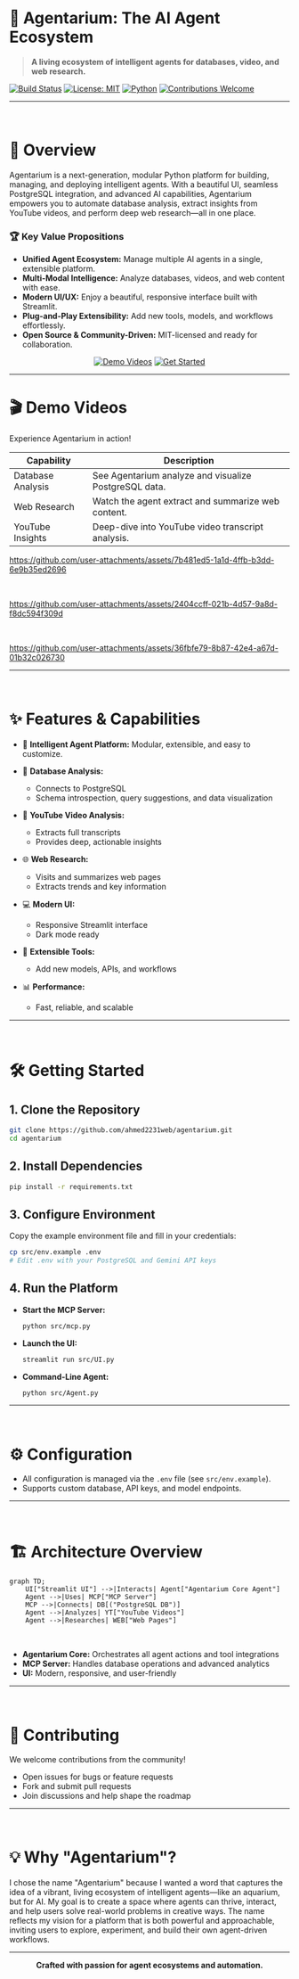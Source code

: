 <!-- PROJECT HEADER -->
# 🤖 Agentarium: The AI Agent Ecosystem

> **A living ecosystem of intelligent agents for databases, video, and web research.**

[![Build Status](https://img.shields.io/badge/build-passing-brightgreen?style=flat-square)](https://github.com/yourusername/agentarium/actions)
[![License: MIT](https://img.shields.io/badge/license-MIT-blue.svg?style=flat-square)](LICENSE)
[![Python](https://img.shields.io/badge/python-3.9%2B-blue?style=flat-square)](https://www.python.org/)
[![Contributions Welcome](https://img.shields.io/badge/contributions-welcome-orange?style=flat-square)](CONTRIBUTING.md)

---

<br>

# 🌟 Overview

Agentarium is a next-generation, modular Python platform for building, managing, and deploying intelligent agents. With a beautiful UI, seamless PostgreSQL integration, and advanced AI capabilities, Agentarium empowers you to automate database analysis, extract insights from YouTube videos, and perform deep web research—all in one place.

### 🏆 Key Value Propositions
- **Unified Agent Ecosystem:** Manage multiple AI agents in a single, extensible platform.
- **Multi-Modal Intelligence:** Analyze databases, videos, and web content with ease.
- **Modern UI/UX:** Enjoy a beautiful, responsive interface built with Streamlit.
- **Plug-and-Play Extensibility:** Add new tools, models, and workflows effortlessly.
- **Open Source & Community-Driven:** MIT-licensed and ready for collaboration.

<div align="center">
    <a href="#-demo-videos"><img src="https://img.shields.io/badge/Watch-Demo%20Videos-blue?style=for-the-badge&logo=youtube" alt="Demo Videos"></a>
    <a href="#-getting-started"><img src="https://img.shields.io/badge/Get%20Started-Now-brightgreen?style=for-the-badge" alt="Get Started"></a>
</div>

---

# 🎬 Demo Videos

Experience Agentarium in action!

| Capability         | Description                                          |
|-------------------|-------------------------------------------------------|
| Database Analysis | See Agentarium analyze and visualize PostgreSQL data. |
| Web Research      | Watch the agent extract and summarize web content. |
| YouTube Insights  | Deep-dive into YouTube video transcript analysis. |

https://github.com/user-attachments/assets/7b481ed5-1a1d-4ffb-b3dd-6e9b35ed2696

<br>

https://github.com/user-attachments/assets/2404ccff-021b-4d57-9a8d-f8dc594f309d

<br>

https://github.com/user-attachments/assets/36fbfe79-8b87-42e4-a67d-01b32c026730

---

<br>

# ✨ Features & Capabilities

- 🧠 **Intelligent Agent Platform:** Modular, extensible, and easy to customize.

- 🐘 **Database Analysis:**
  - Connects to PostgreSQL
  - Schema introspection, query suggestions, and data visualization

- 🎥 **YouTube Video Analysis:**
  - Extracts full transcripts
  - Provides deep, actionable insights

- 🌐 **Web Research:**
  - Visits and summarizes web pages
  - Extracts trends and key information

- 💻 **Modern UI:**
  - Responsive Streamlit interface
  - Dark mode ready

- 🔌 **Extensible Tools:**
  - Add new models, APIs, and workflows

- 📊 **Performance:**
  - Fast, reliable, and scalable

---

<br>

# 🛠️ Getting Started

## 1. Clone the Repository
```bash
git clone https://github.com/ahmed2231web/agentarium.git
cd agentarium
```

## 2. Install Dependencies
```bash
pip install -r requirements.txt
```

## 3. Configure Environment
Copy the example environment file and fill in your credentials:
```bash
cp src/env.example .env
# Edit .env with your PostgreSQL and Gemini API keys
```

## 4. Run the Platform
- **Start the MCP Server:**
  ```bash
  python src/mcp.py
  ```
- **Launch the UI:**
  ```bash
  streamlit run src/UI.py
  ```
- **Command-Line Agent:**
  ```bash
  python src/Agent.py
  ```

---

<br>

# ⚙️ Configuration

- All configuration is managed via the `.env` file (see `src/env.example`).
- Supports custom database, API keys, and model endpoints.

---

<br>

# 🏗️ Architecture Overview

```mermaid
graph TD;
    UI["Streamlit UI"] -->|Interacts| Agent["Agentarium Core Agent"]
    Agent -->|Uses| MCP["MCP Server"]
    MCP -->|Connects| DB[("PostgreSQL DB")]
    Agent -->|Analyzes| YT["YouTube Videos"]
    Agent -->|Researches| WEB["Web Pages"]
```

<br>

- **Agentarium Core:** Orchestrates all agent actions and tool integrations
- **MCP Server:** Handles database operations and advanced analytics
- **UI:** Modern, responsive, and user-friendly

---

<br>

# 🤝 Contributing

We welcome contributions from the community!

- Open issues for bugs or feature requests
- Fork and submit pull requests
- Join discussions and help shape the roadmap

---

<br>

# 💡 Why "Agentarium"?

I chose the name "Agentarium" because I wanted a word that captures the idea of a vibrant, living ecosystem of intelligent agents—like an aquarium, but for AI. My goal is to create a space where agents can thrive, interact, and help users solve real-world problems in creative ways. The name reflects my vision for a platform that is both powerful and approachable, inviting users to explore, experiment, and build their own agent-driven workflows.

---

<div align="center">
  <strong>Crafted with passion for agent ecosystems and automation.</strong>
</div> 
